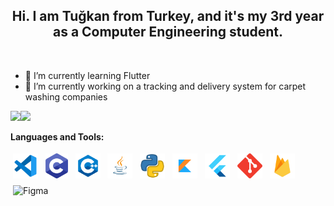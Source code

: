 <!-- Heading -->
<h2 align="center"> Hi. I am Tuğkan from Turkey, and it's my 3rd year as a Computer Engineering student.</h1></br>


<!-- Currently works -->

- 🌱 I’m currently learning Flutter</br>
- 🔭 I’m currently working on a tracking and delivery system for carpet washing companies</br>


<!-- General Informations -->

<img height="133px" src="https://github-readme-stats.vercel.app/api?username=tgknyhn&hide_title=true&hide_border=true&show_icons=true&include_all_commits=true&count_private=true&line_height=21&text_color=000&icon_color=000&bg_color=0,ea6161,ffc64d,fffc4d,52fa5a&theme=graywhite"/><img height="133px" src="https://github-readme-stats.vercel.app/api/top-langs/?username=tgknyhn&hide=html&hide_title=true&hide_border=true&layout=compact&langs_count=8&text_color=000&icon_color=fff&bg_color=0,52fa5a,4dfcff,c64dff&theme=graywhite" />


<!-- Tools & Technologies -->

**Languages and Tools:**

<p>
<img src="https://github.com/tgknyhn/tgknyhn/blob/main/images/vsc_icon.png" height="40" style="vertical-align:down; margin:4px" alt="Visual Studio Code">
<img src="https://github.com/tgknyhn/tgknyhn/blob/main/images/c_icon.png" height="40" style="vertical-align:down; margin:4px" alt="C">
<img src="https://github.com/tgknyhn/tgknyhn/blob/main/images/cpp_icon.png" height="40" style="vertical-align:down; margin:4px" alt="C++">
<img src="https://github.com/tgknyhn/tgknyhn/blob/main/images/java_icon.png" height="40" style="vertical-align:down; margin:4px" alt="Java">
<img src="https://github.com/tgknyhn/tgknyhn/blob/main/images/python_icon.png" height="40" style="vertical-align:down; margin:4px" alt="Python">
<img src="https://github.com/tgknyhn/tgknyhn/blob/main/images/kotlin_icon.png" height="40" style="vertical-align:down; margin:4px" alt="Kotlin">
<img src="https://github.com/tgknyhn/tgknyhn/blob/main/images/flutter_icon.png" height="40" style="vertical-align:down; margin:4px" alt="Flutter">
<img src="https://github.com/tgknyhn/tgknyhn/blob/main/images/git_icon.png" height="40" style="vertical-align:down; margin:4px" alt="Git">
<img src="https://github.com/tgknyhn/tgknyhn/blob/main/images/firebase_icon.png" height="40" style="vertical-align:down; margin:4px" alt="Firebase">
<img src="https://github.com/tgknyhn/tgknyhn/blob/main/images/figma_icn.png" height="40" style="vertical-align:down; margin:4px" alt="Figma">
</p>
